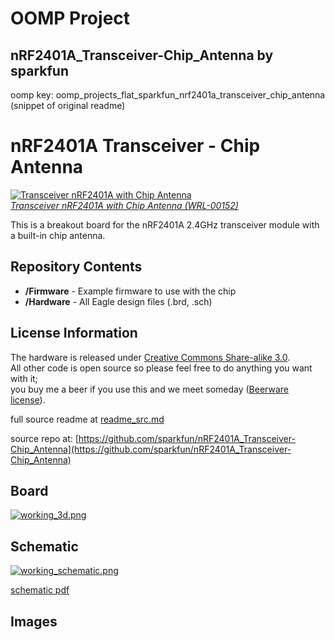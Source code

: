 # OOMP Project  
## nRF2401A_Transceiver-Chip_Antenna  by sparkfun  
  
oomp key: oomp_projects_flat_sparkfun_nrf2401a_transceiver_chip_antenna  
(snippet of original readme)  
  
nRF2401A Transceiver - Chip Antenna  
=================================  
[![Transceiver nRF2401A with Chip Antenna](https://dlnmh9ip6v2uc.cloudfront.net/images/products/1/5/2/00152-01_medium.jpg)    
*Transceiver nRF2401A with Chip Antenna (WRL-00152)*](https://www.sparkfun.com/products/152)  
  
This is a breakout board for the nRF2401A 2.4GHz transceiver module with a built-in chip antenna.   
  
Repository Contents  
-------------------  
* **/Firmware** - Example firmware to use with the chip  
* **/Hardware** - All Eagle design files (.brd, .sch)  
  
  
License Information  
-------------------  
The hardware is released under [Creative Commons Share-alike 3.0](http://creativecommons.org/licenses/by-sa/3.0/).    
All other code is open source so please feel free to do anything you want with it;   
you buy me a beer if you use this and we meet someday ([Beerware license](http://en.wikipedia.org/wiki/Beerware)).  
  
  
  full source readme at [readme_src.md](readme_src.md)  
  
source repo at: [https://github.com/sparkfun/nRF2401A_Transceiver-Chip_Antenna](https://github.com/sparkfun/nRF2401A_Transceiver-Chip_Antenna)  
## Board  
  
[![working_3d.png](working_3d_600.png)](working_3d.png)  
## Schematic  
  
[![working_schematic.png](working_schematic_600.png)](working_schematic.png)  
  
[schematic pdf](working_schematic.pdf)  
## Images  
